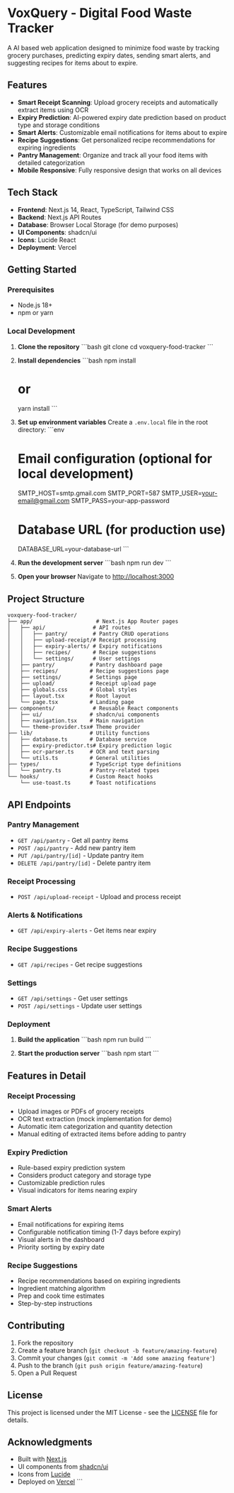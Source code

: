# VoxQuery - Digital Food Waste Tracker

A AI based web application designed to minimize food waste by tracking grocery purchases, predicting expiry dates, sending smart alerts, and suggesting recipes for items about to expire.

## Features

- **Smart Receipt Scanning**: Upload grocery receipts and automatically extract items using OCR
- **Expiry Prediction**: AI-powered expiry date prediction based on product type and storage conditions
- **Smart Alerts**: Customizable email notifications for items about to expire
- **Recipe Suggestions**: Get personalized recipe recommendations for expiring ingredients
- **Pantry Management**: Organize and track all your food items with detailed categorization
- **Mobile Responsive**: Fully responsive design that works on all devices

## Tech Stack

- **Frontend**: Next.js 14, React, TypeScript, Tailwind CSS
- **Backend**: Next.js API Routes
- **Database**: Browser Local Storage (for demo purposes)
- **UI Components**: shadcn/ui
- **Icons**: Lucide React
- **Deployment**: Vercel

## Getting Started

### Prerequisites

- Node.js 18+ 
- npm or yarn

### Local Development

1. **Clone the repository**
   \`\`\`bash
   git clone <repository-url>
   cd voxquery-food-tracker
   \`\`\`

2. **Install dependencies**
   \`\`\`bash
   npm install
   # or
   yarn install
   \`\`\`

3. **Set up environment variables**
   Create a `.env.local` file in the root directory:
   \`\`\`env
   # Email configuration (optional for local development)
   SMTP_HOST=smtp.gmail.com
   SMTP_PORT=587
   SMTP_USER=your-email@gmail.com
   SMTP_PASS=your-app-password
   
   # Database URL (for production use)
   DATABASE_URL=your-database-url
   \`\`\`

4. **Run the development server**
   \`\`\`bash
   npm run dev
   \`\`\`

5. **Open your browser**
   Navigate to [http://localhost:3000](http://localhost:3000)

## Project Structure

```
voxquery-food-tracker/
├── app/                    # Next.js App Router pages
│   ├── api/               # API routes
│   │   ├── pantry/        # Pantry CRUD operations
│   │   ├── upload-receipt/# Receipt processing
│   │   ├── expiry-alerts/ # Expiry notifications
│   │   ├── recipes/       # Recipe suggestions
│   │   └── settings/      # User settings
│   ├── pantry/           # Pantry dashboard page
│   ├── recipes/          # Recipe suggestions page
│   ├── settings/         # Settings page
│   ├── upload/           # Receipt upload page
│   ├── globals.css       # Global styles
│   ├── layout.tsx        # Root layout
│   └── page.tsx          # Landing page
├── components/            # Reusable React components
│   ├── ui/               # shadcn/ui components
│   ├── navigation.tsx    # Main navigation
│   └── theme-provider.tsx# Theme provider
├── lib/                  # Utility functions
│   ├── database.ts       # Database service
│   ├── expiry-predictor.ts# Expiry prediction logic
│   ├── ocr-parser.ts     # OCR and text parsing
│   └── utils.ts          # General utilities
├── types/                # TypeScript type definitions
│   └── pantry.ts         # Pantry-related types
└── hooks/                # Custom React hooks
    └── use-toast.ts      # Toast notifications
```

## API Endpoints

### Pantry Management
- `GET /api/pantry` - Get all pantry items
- `POST /api/pantry` - Add new pantry item
- `PUT /api/pantry/[id]` - Update pantry item
- `DELETE /api/pantry/[id]` - Delete pantry item

### Receipt Processing
- `POST /api/upload-receipt` - Upload and process receipt

### Alerts & Notifications
- `GET /api/expiry-alerts` - Get items near expiry

### Recipe Suggestions
- `GET /api/recipes` - Get recipe suggestions

### Settings
- `GET /api/settings` - Get user settings
- `POST /api/settings` - Update user settings


### Deployment

1. **Build the application**
   \`\`\`bash
   npm run build
   \`\`\`

2. **Start the production server**
   \`\`\`bash
   npm start
   \`\`\`

## Features in Detail

### Receipt Processing
- Upload images or PDFs of grocery receipts
- OCR text extraction (mock implementation for demo)
- Automatic item categorization and quantity detection
- Manual editing of extracted items before adding to pantry

### Expiry Prediction
- Rule-based expiry prediction system
- Considers product category and storage type
- Customizable prediction rules
- Visual indicators for items nearing expiry

### Smart Alerts
- Email notifications for expiring items
- Configurable notification timing (1-7 days before expiry)
- Visual alerts in the dashboard
- Priority sorting by expiry date

### Recipe Suggestions
- Recipe recommendations based on expiring ingredients
- Ingredient matching algorithm
- Prep and cook time estimates
- Step-by-step instructions

## Contributing

1. Fork the repository
2. Create a feature branch (`git checkout -b feature/amazing-feature`)
3. Commit your changes (`git commit -m 'Add some amazing feature'`)
4. Push to the branch (`git push origin feature/amazing-feature`)
5. Open a Pull Request

## License

This project is licensed under the MIT License - see the [LICENSE](LICENSE) file for details.

## Acknowledgments

- Built with [Next.js](https://nextjs.org/)
- UI components from [shadcn/ui](https://ui.shadcn.com/)
- Icons from [Lucide](https://lucide.dev/)
- Deployed on [Vercel](https://vercel.com/)
\`\`\`


